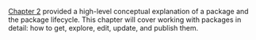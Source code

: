 [Chapter 2][ch2] provided a high-level conceptual explanation of a package and the package
lifecycle. This chapter will cover working with packages in detail: how to get, explore, edit,
update, and publish them.

[ch2]: /book/02-concepts/01-packages
